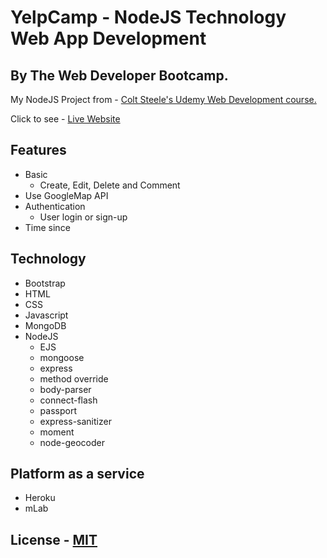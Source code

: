 # YelpCamp - NodeJS Technology Web App Development 
## By The Web Developer Bootcamp.
My NodeJS Project from  - [Colt Steele's Udemy Web Development course.](https://www.udemy.com/the-web-developer-bootcamp/)

Click to see - [Live Website](https://protected-waters-30420.herokuapp.com/)

## Features
- Basic
    - Create, Edit, Delete and Comment
- Use GoogleMap API
- Authentication
    - User login or sign-up
- Time since

## Technology
- Bootstrap
- HTML
- CSS
- Javascript
- MongoDB
- NodeJS
    - EJS
    - mongoose
    - express
    - method override
    - body-parser
    - connect-flash
    - passport
    - express-sanitizer
    - moment
    - node-geocoder
    
## Platform as a service
 - Heroku
 - mLab
 
## License - [MIT](./LICENSE)
